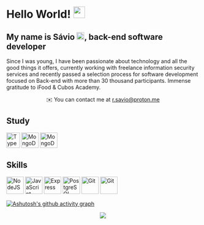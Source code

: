 # Hello World! <img src="https://fonts.gstatic.com/s/e/notoemoji/latest/1f30d/512.webp" width="30" height="30" style="pointer-events: none;">

My name is Sávio <img src="https://em-content.zobj.net/source/apple/354/man-raising-hand-light-skin-tone_1f64b-1f3fb-200d-2642-fe0f.png" width="20" height="20" style="pointer-events: none;">, back-end software developer
---------------------------

 Since I was young, I have been passionate about technology and all the good things it offers, currently working with freelance information security services and recently passed a selection process for software development focused on Back-end with more than 30 thousand participants. 
Immense gratitude to iFood & Cubos Academy.

<div align="center">

✉️ You can contact me at [r.savio@proton.me](mailto:r.savio@proton.me)

</div>

## Study

  <a href="https://www.typescriptlang.org/" target="_blank" rel="noreferrer"><img src="https://raw.githubusercontent.com/danielcranney/readme-generator/main/public/icons/skills/typescript-colored.svg" width="35" height="40" alt="TypeScript" /></a>
  <a href="https://www.mongodb.com/" target="_blank" rel="noreferrer"><img src="https://raw.githubusercontent.com/danielcranney/readme-generator/main/public/icons/skills/mongodb-colored.svg" width="45" height="40" alt="MongoDB" /></a>
  <a href="https://www.mongodb.com/" target="_blank" rel="noreferrer"><img src="https://img.icons8.com/?size=256&id=VLKafOkk3sBX&format=png" width="45" height="40" alt="MongoDB" /></a>

## Skills

<a href="https://nodejs.org/en/" target="_blank" rel="noreferrer"><img src="https://img.icons8.com/?size=256&id=hsPbhkOH4FMe&format=png" width="45" height="45" alt="NodeJS" /></a>
<a href="https://developer.mozilla.org/en-US/docs/Web/JavaScript" target="_blank" rel="noreferrer"><img src="https://img.icons8.com/?size=256&id=108784&format=png" width="45" height="45" alt="JavaScript" /></a>
<a href="https://expressjs.com/" target="_blank" rel="noreferrer"><img src="https://img.icons8.com/?size=256&id=PZQVBAxaueDJ&format=png" width="45" height="45" alt="Express" /></a>
<a href="https://www.postgresql.org/" target="_blank" rel="noreferrer"><img src="https://img.icons8.com/?size=256&id=LwQEs9KnDgIo&format=png" width="45" height="45" alt="PostgreSQL" /></a>
<a href="https://git-scm.com/" target="_blank" rel="noreferrer"><img src="https://img.icons8.com/?size=256&id=20906&format=png" width="45" height="45" alt="Git" /></a>
<a href="https://git-scm.com/" target="_blank" rel="noreferrer"><img src="https://img.icons8.com/?size=256&id=24895&format=png" width="45" height="45" alt="Git" /></a>


[![Ashutosh's github activity graph](https://github-readme-activity-graph.vercel.app/graph?username=ssssvio&bg_color=0d1117&color=5271FF&line=5271FF&point=FFFFFF&area=true&hide_border=true)](https://github.com/ashutosh00710/github-readme-activity-graph)


<div align="center">

[![](https://visitcount.itsvg.in/api?id=ssssvio&icon=5&color=12)](https://visitcount.itsvg.in)

</div>
